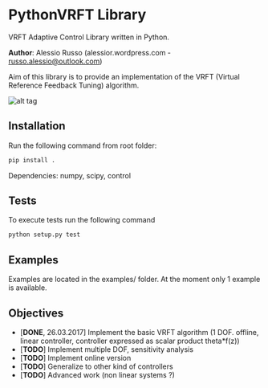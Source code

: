 # PythonVRFT Library
VRFT Adaptive Control Library written in Python.

**Author**: Alessio Russo (alessior.wordpress.com - russo.alessio@outlook.com)

Aim of this library is to provide an implementation of the VRFT (Virtual Reference Feedback Tuning) algorithm.

![alt tag](https://github.com/rssalessio/PythonVRFT/blob/master/examples/1_example.png)

Installation
------
Run the following command from  root folder:
```sh
pip install . 
``` 
Dependencies: numpy, scipy, control

Tests
------
To execute tests run the following command
```sh
python setup.py test
``` 

Examples
------
Examples are located in the examples/ folder. At the moment only 1 example is available.

Objectives
------
- [**DONE**, 26.03.2017] Implement the basic VRFT algorithm (1 DOF. offline, linear controller, controller expressed as scalar product theta*f(z))
- [**TODO**] Implement  multiple DOF, sensitivity analysis
- [**TODO**] Implement online version
- [**TODO**] Generalize to other kind of controllers
- [**TODO**] Advanced work (non linear systems ?)



